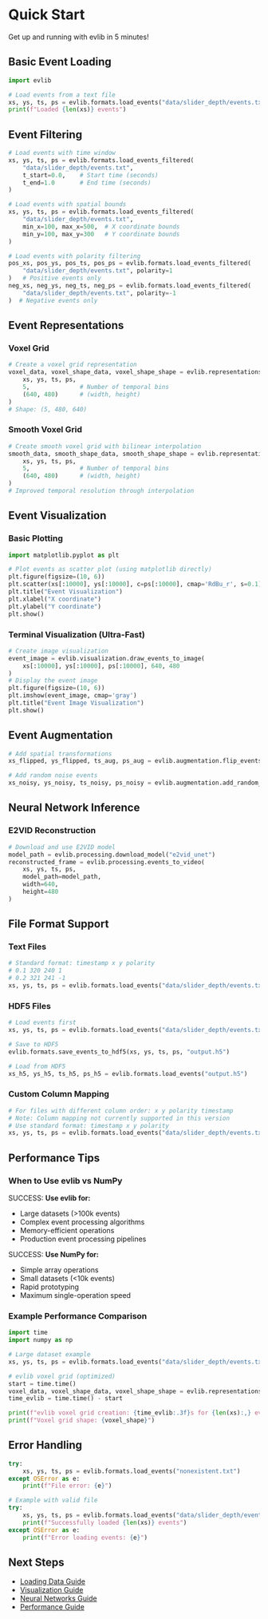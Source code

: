 # Quick Start

Get up and running with evlib in 5 minutes!

## Basic Event Loading

```python
import evlib

# Load events from a text file
xs, ys, ts, ps = evlib.formats.load_events("data/slider_depth/events.txt")
print(f"Loaded {len(xs)} events")
```

## Event Filtering

```python
# Load events with time window
xs, ys, ts, ps = evlib.formats.load_events_filtered(
    "data/slider_depth/events.txt",
    t_start=0.0,    # Start time (seconds)
    t_end=1.0       # End time (seconds)
)

# Load events with spatial bounds
xs, ys, ts, ps = evlib.formats.load_events_filtered(
    "data/slider_depth/events.txt",
    min_x=100, max_x=500,  # X coordinate bounds
    min_y=100, max_y=300   # Y coordinate bounds
)

# Load events with polarity filtering
pos_xs, pos_ys, pos_ts, pos_ps = evlib.formats.load_events_filtered(
    "data/slider_depth/events.txt", polarity=1
)   # Positive events only
neg_xs, neg_ys, neg_ts, neg_ps = evlib.formats.load_events_filtered(
    "data/slider_depth/events.txt", polarity=-1
)  # Negative events only
```

## Event Representations

### Voxel Grid
```python
# Create a voxel grid representation
voxel_data, voxel_shape_data, voxel_shape_shape = evlib.representations.events_to_voxel_grid(
    xs, ys, ts, ps,
    5,              # Number of temporal bins
    (640, 480)      # (width, height)
)
# Shape: (5, 480, 640)
```

### Smooth Voxel Grid
```python
# Create smooth voxel grid with bilinear interpolation
smooth_data, smooth_shape_data, smooth_shape_shape = evlib.representations.events_to_smooth_voxel_grid(
    xs, ys, ts, ps,
    5,              # Number of temporal bins
    (640, 480)      # (width, height)
)
# Improved temporal resolution through interpolation
```

## Event Visualization

### Basic Plotting
```python
import matplotlib.pyplot as plt

# Plot events as scatter plot (using matplotlib directly)
plt.figure(figsize=(10, 6))
plt.scatter(xs[:10000], ys[:10000], c=ps[:10000], cmap='RdBu_r', s=0.1)
plt.title("Event Visualization")
plt.xlabel("X coordinate")
plt.ylabel("Y coordinate")
plt.show()
```

### Terminal Visualization (Ultra-Fast)
```python
# Create image visualization
event_image = evlib.visualization.draw_events_to_image(
    xs[:10000], ys[:10000], ps[:10000], 640, 480
)
# Display the event image
plt.figure(figsize=(10, 6))
plt.imshow(event_image, cmap='gray')
plt.title("Event Image Visualization")
plt.show()
```

## Event Augmentation

```python
# Add spatial transformations
xs_flipped, ys_flipped, ts_aug, ps_aug = evlib.augmentation.flip_events_x(xs, ys, ts, ps, (640, 480))

# Add random noise events
xs_noisy, ys_noisy, ts_noisy, ps_noisy = evlib.augmentation.add_random_events(xs, ys, ts, ps, 1000, (640, 480))
```

## Neural Network Inference

### E2VID Reconstruction
```python
# Download and use E2VID model
model_path = evlib.processing.download_model("e2vid_unet")
reconstructed_frame = evlib.processing.events_to_video(
    xs, ys, ts, ps,
    model_path=model_path,
    width=640,
    height=480
)
```

## File Format Support

### Text Files
```python
# Standard format: timestamp x y polarity
# 0.1 320 240 1
# 0.2 321 241 -1
xs, ys, ts, ps = evlib.formats.load_events("data/slider_depth/events.txt")
```

### HDF5 Files
```python
# Load events first
xs, ys, ts, ps = evlib.formats.load_events("data/slider_depth/events.txt")

# Save to HDF5
evlib.formats.save_events_to_hdf5(xs, ys, ts, ps, "output.h5")

# Load from HDF5
xs_h5, ys_h5, ts_h5, ps_h5 = evlib.formats.load_events("output.h5")
```

### Custom Column Mapping
```python
# For files with different column order: x y polarity timestamp
# Note: Column mapping not currently supported in this version
# Use standard format: timestamp x y polarity
xs, ys, ts, ps = evlib.formats.load_events("data/slider_depth/events.txt")
```

## Performance Tips

### When to Use evlib vs NumPy

SUCCESS: **Use evlib for:**
- Large datasets (>100k events)
- Complex event processing algorithms
- Memory-efficient operations
- Production event processing pipelines

SUCCESS: **Use NumPy for:**
- Simple array operations
- Small datasets (<10k events)
- Rapid prototyping
- Maximum single-operation speed

### Example Performance Comparison
```python
import time
import numpy as np

# Large dataset example
xs, ys, ts, ps = evlib.formats.load_events("data/slider_depth/events.txt")  # 1M+ events

# evlib voxel grid (optimized)
start = time.time()
voxel_data, voxel_shape_data, voxel_shape_shape = evlib.representations.events_to_voxel_grid(xs, ys, ts, ps, 5, (640, 480))
time_evlib = time.time() - start

print(f"evlib voxel grid creation: {time_evlib:.3f}s for {len(xs):,} events")
print(f"Voxel grid shape: {voxel_shape}")
```

## Error Handling

```python
try:
    xs, ys, ts, ps = evlib.formats.load_events("nonexistent.txt")
except OSError as e:
    print(f"File error: {e}")

# Example with valid file
try:
    xs, ys, ts, ps = evlib.formats.load_events("data/slider_depth/events.txt")
    print(f"Successfully loaded {len(xs)} events")
except OSError as e:
    print(f"Error loading events: {e}")
```

## Next Steps

- [Loading Data Guide](../user-guide/loading-data.md)
- [Visualization Guide](../user-guide/visualization.md)
- [Neural Networks Guide](../user-guide/models.md)
- [Performance Guide](performance.md)

